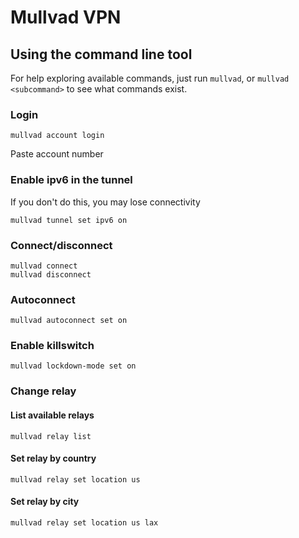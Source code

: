 # Mullvad VPN

## Using the command line tool
For help exploring available commands, just run `mullvad`, or `mullvad <subcommand>` to see what
commands exist.

### Login
```
mullvad account login
```
Paste account number

### Enable ipv6 in the tunnel
If you don't do this, you may lose connectivity
```
mullvad tunnel set ipv6 on
```

### Connect/disconnect
```
mullvad connect
mullvad disconnect
```

### Autoconnect
```
mullvad autoconnect set on
```

### Enable killswitch
```
mullvad lockdown-mode set on
```

### Change relay

#### List available relays
```
mullvad relay list
```

#### Set relay by country
```
mullvad relay set location us
```

#### Set relay by city
```
mullvad relay set location us lax
```
